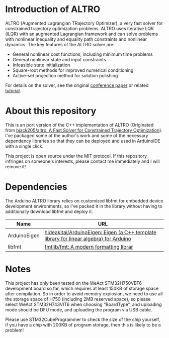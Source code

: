 # Introduction of ALTRO

ALTRO (Augmented Lagrangian TRajectory Optimizer), a very fast solver for constrained trajectory optimization problems. ALTRO uses iterative LQR (iLQR) with an augmented Lagrangian framework and can solve problems with nonlinear inequality and equality path constraints and nonlinear dynamics. The key features of the ALTRO solver are:

* General nonlinear cost functions, including minimum time problems
* General nonlinear state and input constraints
* Infeasible state initialization
* Square-root methods for improved numerical conditioning
* Active-set projection method for solution polishing

For details on the solver, see the original [conference paper](http://roboticexplorationlab.org/papers/altro-iros.pdf) or related [tutorial](https://bjack205.github.io/papers/AL_iLQR_Tutorial.pdf).

# About this repository

This is an port version of the C++ implementation of ALTRO (Originated from [bjack205/altro: A Fast Solver for Constrained Trajectory Optimization](https://github.com/bjack205/altro)). I've packaged some of the author's work and some of the necessary dependency libraries so that they can be deployed and used in ArduinoIDE with a single click.

This project is open source under the MIT protocol. If this repository infringes on someone's interests, please contact me immediately and I will remove it!

# Dependencies

The Arduino ALTRO library relies on customized libfmt for embedded device development environments, so I've packed it in the library without having to additionally download libfmt and deploy it.

| Name         | URL                                                                                                                               |
| ------------ | --------------------------------------------------------------------------------------------------------------------------------- |
| ArduinoEigen | [hideakitai/ArduinoEigen: Eigen (a C++ template library for linear algebra) for Arduino](https://github.com/hideakitai/ArduinoEigen) |
| libfmt       | [fmtlib/fmt: A modern formatting librar](https://github.com/fmtlib/fmt)                                                              |

# Notes

This project has only been tested on the WeAct STM32H750VBT6 development board so far, which requires at least 150KB of storage space after compilation. So in order to avoid memory explosion, we need to use all the storage space of H750 (including 2MB reserved space), so please select WeAct STM32H743VIT6 when choosing “BoardType”, and uploading mode should be DFU mode, and uploading the program via USB cable.

Please use STM32CubeProgrammer to check the size of the chip yourself, if you have a chip with 200KB of program storage, then this is likely to be a problem!
